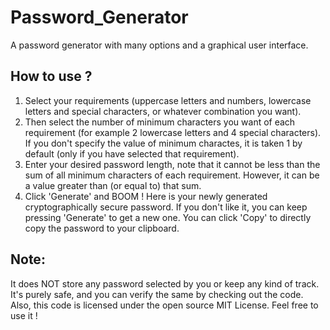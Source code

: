 # Password_Generator
A password generator with many options and a graphical user interface.

## How to use ?

1. Select your requirements (uppercase letters and numbers, lowercase letters and special characters, or whatever combination you want).
2. Then select the number of minimum characters you want of each requirement (for example 2 lowercase letters and 4 special characters). If you don't specify the value of minimum    charactes, it is taken 1 by default (only if you have selected that requirement).
3. Enter your desired password length, note that it cannot be less than the sum of all minimum characters of each requirement. However, it can be a value greater than (or equal      to) that sum.
4. Click 'Generate' and BOOM ! Here is your newly generated cryptographically secure password. If you don't like it, you can keep pressing 'Generate' to get a new one. You can        click 'Copy' to directly copy the password to your clipboard.

## Note:
It does NOT store any password selected by you or keep any kind of track. It's purely safe, and you can verify the same by checking out the code. Also, this code is licensed under the open source MIT License. Feel free to use it !
